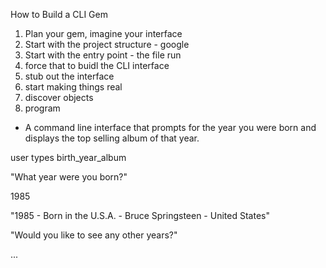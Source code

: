 How to Build a CLI Gem

1. Plan your gem, imagine your interface
2. Start with the project structure - google
3. Start with the entry point - the file run
4. force that to buidl the CLI interface
5. stub out the interface
6. start making things real
7. discover objects
8. program

- A command line interface that prompts for the year you were born and displays the top selling album of that year.

user types birth_year_album

"What year were you born?"

1985

"1985 - Born in the U.S.A. - Bruce Springsteen - United States"

"Would you like to see any other years?"

...
